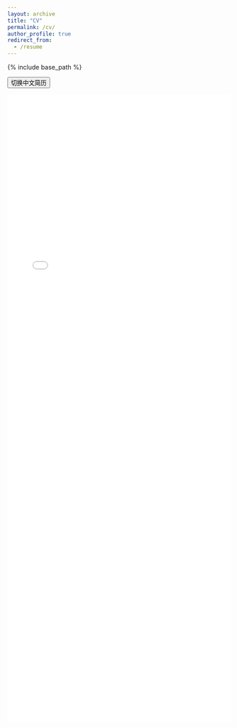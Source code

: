 ```yaml
---
layout: archive
title: "CV"
permalink: /cv/
author_profile: true
redirect_from:
  - /resume
---
```


{% include base_path %}

<button id="toggleButton" class="btn btn-primary" onclick="toggleCV()">切换中文简历</button>

<iframe id="englishCV" src="/files/Zhichuan MA_CV_EN.pdf" style="width:100%; height:1414px;" frameborder="0"></iframe>
<iframe id="chineseCV" src="/files/Zhichuan MA_CV_CN.pdf" style="width:100%; height:1414px; display:none;" frameborder="0"></iframe>

<script>
function toggleCV() {
  var englishCV = document.getElementById("englishCV");
  var chineseCV = document.getElementById("chineseCV");
  var button = document.getElementById("toggleButton");

  if (englishCV.style.display === "none") {
    englishCV.style.display = "block";
    chineseCV.style.display = "none";
    button.innerHTML = "切换中文简历";
  } else {
    englishCV.style.display = "none";
    chineseCV.style.display = "block";
    button.innerHTML = "Show English CV";
  }
}
</script>
